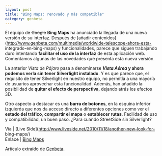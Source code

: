 ```yaml
---
layout: post
title: "Bing Maps: renovado y más compatible"
category: genbeta
---
```




El equipo de <del>Google</del> **Bing Maps** ha anunciado la llegada de una
nueva versión de su interfaz. Después de [añadir
contenidos](http://www.genbeta.com/multimedia/worldwide-telescope-ahora-esta-
integrado-en-bing-maps) y funcionalidades, parece que siguen trabajando duro
intentando **facilitar el uso de la interfaz** de esta aplicación web.
Comentamos algunas de las novedades que presenta esta nueva versión.

La anterior _Vista de Pájaro_ pasa a denominarse **_Vista Aérea_ y ahora
podemos verla sin tener Silverlight instalado**. Y es que parece que, el
requisito de tener Silverlight en nuestro equipo, no permitía a una mayoría de
usuarios aprovechar esta funcionalidad. Además, han añadido la posibilidad de
**quitar el efecto de perspectiva**, dejando atrás los efectos 3D.

Otro aspecto a destacar es una **barra de botones**, en la esquina inferior
izquierda que nos da acceso directo a diferentes opciones como ver el **estado
del tráfico**, **compartir el mapa** o **establecer rutas**. Facilidad de uso
y compatibilidad, un buen paso. ¿Para cuándo StreetSide sin Silverlight?

Vía | [Live Side](http://www.liveside.net/2010/11/18/another-new-look-for-
bing-maps/)  
Enlace | [Bing Maps](http://www.bing.com/maps/explore/)

Artículo extraído de [Genbeta](http://www.genbeta.com).